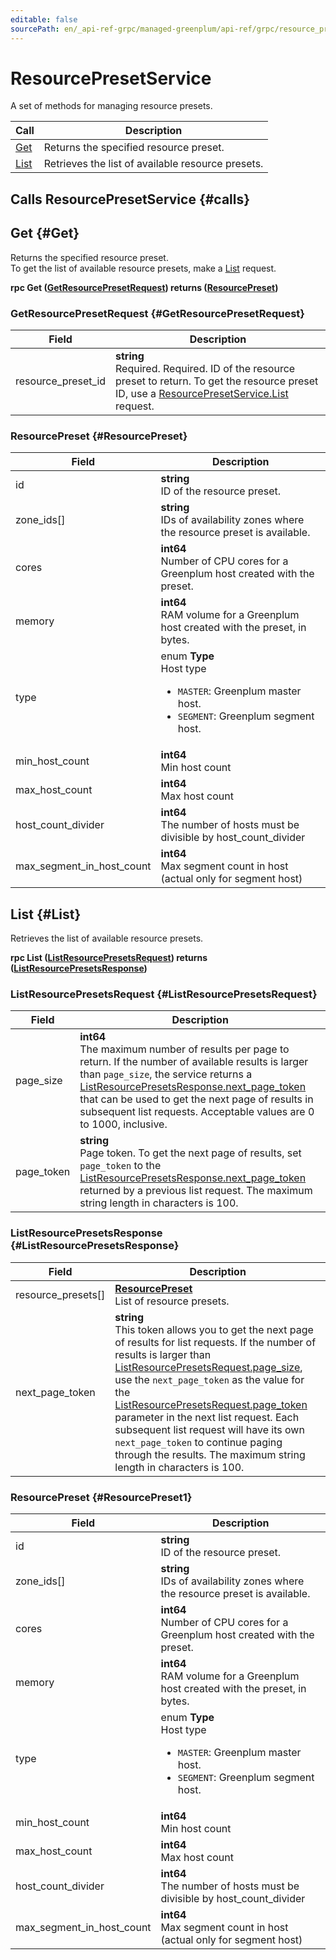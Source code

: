 ```yaml
---
editable: false
sourcePath: en/_api-ref-grpc/managed-greenplum/api-ref/grpc/resource_preset_service.md
---
```


# ResourcePresetService

A set of methods for managing resource presets.

| Call | Description |
| --- | --- |
| [Get](#Get) | Returns the specified resource preset. |
| [List](#List) | Retrieves the list of available resource presets. |

## Calls ResourcePresetService {#calls}

## Get {#Get}

Returns the specified resource preset. <br>To get the list of available resource presets, make a [List](#List) request.

**rpc Get ([GetResourcePresetRequest](#GetResourcePresetRequest)) returns ([ResourcePreset](#ResourcePreset))**

### GetResourcePresetRequest {#GetResourcePresetRequest}

Field | Description
--- | ---
resource_preset_id | **string**<br>Required. Required. ID of the resource preset to return. To get the resource preset ID, use a [ResourcePresetService.List](#List) request. 


### ResourcePreset {#ResourcePreset}

Field | Description
--- | ---
id | **string**<br>ID of the resource preset. 
zone_ids[] | **string**<br>IDs of availability zones where the resource preset is available. 
cores | **int64**<br>Number of CPU cores for a Greenplum host created with the preset. 
memory | **int64**<br>RAM volume for a Greenplum host created with the preset, in bytes. 
type | enum **Type**<br>Host type <ul><li>`MASTER`: Greenplum master host.</li><li>`SEGMENT`: Greenplum segment host.</li><ul/>
min_host_count | **int64**<br>Min host count 
max_host_count | **int64**<br>Max host count 
host_count_divider | **int64**<br>The number of hosts must be divisible by host_count_divider 
max_segment_in_host_count | **int64**<br>Max segment count in host (actual only for segment host) 


## List {#List}

Retrieves the list of available resource presets.

**rpc List ([ListResourcePresetsRequest](#ListResourcePresetsRequest)) returns ([ListResourcePresetsResponse](#ListResourcePresetsResponse))**

### ListResourcePresetsRequest {#ListResourcePresetsRequest}

Field | Description
--- | ---
page_size | **int64**<br>The maximum number of results per page to return. If the number of available results is larger than `page_size`, the service returns a [ListResourcePresetsResponse.next_page_token](#ListResourcePresetsResponse) that can be used to get the next page of results in subsequent list requests. Acceptable values are 0 to 1000, inclusive.
page_token | **string**<br>Page token. To get the next page of results, set `page_token` to the [ListResourcePresetsResponse.next_page_token](#ListResourcePresetsResponse) returned by a previous list request. The maximum string length in characters is 100.


### ListResourcePresetsResponse {#ListResourcePresetsResponse}

Field | Description
--- | ---
resource_presets[] | **[ResourcePreset](#ResourcePreset1)**<br>List of resource presets. 
next_page_token | **string**<br>This token allows you to get the next page of results for list requests. If the number of results is larger than [ListResourcePresetsRequest.page_size](#ListResourcePresetsRequest), use the `next_page_token` as the value for the [ListResourcePresetsRequest.page_token](#ListResourcePresetsRequest) parameter in the next list request. Each subsequent list request will have its own `next_page_token` to continue paging through the results. The maximum string length in characters is 100.


### ResourcePreset {#ResourcePreset1}

Field | Description
--- | ---
id | **string**<br>ID of the resource preset. 
zone_ids[] | **string**<br>IDs of availability zones where the resource preset is available. 
cores | **int64**<br>Number of CPU cores for a Greenplum host created with the preset. 
memory | **int64**<br>RAM volume for a Greenplum host created with the preset, in bytes. 
type | enum **Type**<br>Host type <ul><li>`MASTER`: Greenplum master host.</li><li>`SEGMENT`: Greenplum segment host.</li><ul/>
min_host_count | **int64**<br>Min host count 
max_host_count | **int64**<br>Max host count 
host_count_divider | **int64**<br>The number of hosts must be divisible by host_count_divider 
max_segment_in_host_count | **int64**<br>Max segment count in host (actual only for segment host) 


